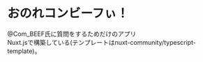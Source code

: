 # おのれコンビーフぃ！

@Com_BEEF氏に質問をするためだけのアプリ  
Nuxt.jsで構築している(テンプレートはnuxt-community/typescript-template)。
